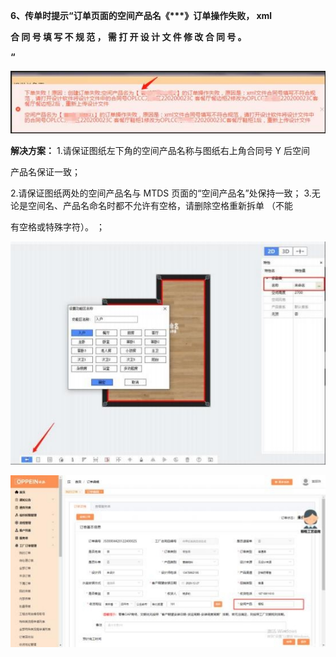 <a name="bookmark6"></a>**6、传单时提示“订单页面的空间产品名《\*\*\*》订单操作失败， xml**

**合 同 号 填 写 不 规 范 ， 需 打 开 设 计 文 件 修 改 合 同 号 。**

**“**

![](Aspose.Words.2610f736-33b8-47be-9919-fb6e541eee67.008.jpeg)



**解决方案：** 1.请保证图纸左下角的空间产品名称与图纸右上角合同号 Y 后空间

产品名保证一致；

2\.请保证图纸两处的空间产品名与 MTDS 页面的“空间产品名”处保持一致； 3.无论是空间名、产品名命名时都不允许有空格，请删除空格重新拆单 （不能

有空格或特殊字符）。  ；



![](Aspose.Words.2610f736-33b8-47be-9919-fb6e541eee67.009.jpeg)


![](Aspose.Words.2610f736-33b8-47be-9919-fb6e541eee67.010.jpeg)

